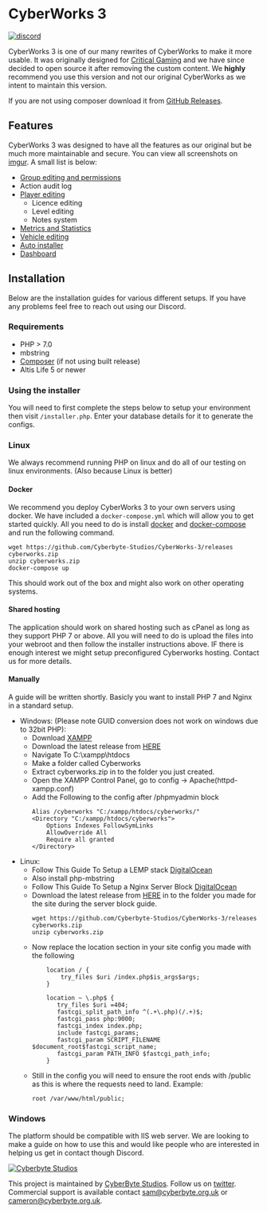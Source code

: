 # CyberWorks 3

[![discord](https://img.shields.io/badge/Discord-Join-7289DA.svg)](https://discord.gg/qHsTEhY)

CyberWorks 3 is one of our many rewrites of CyberWorks to make it more usable. It was originally designed for [Critical Gaming](https://criticalgaming.org/) and we have since decided to open source it after removing the custom content. We __highly__ recommend you use this version and not our original CyberWorks as we intent to maintain this version.

If you are not using composer download it from [GitHub Releases](https://github.com/Cyberbyte-Studios/CyberWorks-3/releases/latest).

## Features
CyberWorks 3 was designed to have all the features as our original but be much more maintainable and secure. You can view all screenshots on [imgur](https://imgur.com/a/wq9Ue). A small list is below:

- [Group editing and permissions](https://i.imgur.com/GWWqkkF.png)
- Action audit log
- [Player editing](https://i.imgur.com/8myqjVX.png)
    - Licence editing
    - Level editing
    - Notes system
- [Metrics and Statistics](https://i.imgur.com/2KfoWbc.png)
- [Vehicle editing](https://i.imgur.com/5mSML9O.png)
- [Auto installer](https://i.imgur.com/3b908i2.png)
- [Dashboard](https://i.imgur.com/SgO4yky.png)


## Installation
Below are the installation guides for various different setups. If you have any problems feel free to reach out using our Discord.

### Requirements
- PHP > 7.0
- mbstring
- [Composer](https://getcomposer.org/) (if not using built release)
- Altis Life 5 or newer

### Using the installer
You will need to first complete the steps below to setup your environment then visit `/installer.php`. Enter your database details for it to generate the configs.


### Linux
We always recommend running PHP on linux and do all of our testing on linux environments. (Also because Linux is better)

#### Docker
We recommend you deploy CyberWorks 3 to your own servers using docker. We have included a `docker-compose.yml` which will allow you to get started quickly. All you need to do is install [docker](https://docs.docker.com/engine/installation/) and [docker-compose](https://docs.docker.com/compose/install/) and run the following command.
   
    wget https://github.com/Cyberbyte-Studios/CyberWorks-3/releases cyberworks.zip
    unzip cyberworks.zip
    docker-compose up
    
This should work out of the box and might also work on other operating systems.

#### Shared hosting
The application should work on shared hosting such as cPanel as long as they support PHP 7 or above. All you will need to do is upload the files into your webroot and then follow the installer instructions above.
IF there is enough interest we might setup preconfigured Cyberworks hosting. Contact us for more details.

#### Manually
A guide will be written shortly. Basicly you want to install PHP 7 and Nginx in a standard setup.
* Windows: (Please note GUID conversion does not work on windows due to 32bit PHP):
    - Download [XAMPP](https://www.apachefriends.org/xampp-files/7.1.9/xampp-win32-7.1.9-0-VC14-installer.exe)
    - Download the latest release from [HERE](https://github.com/Cyberbyte-Studios/CyberWorks-3/releases)
    - Navigate To C:\xampp\htdocs
    - Make a folder called Cyberworks
    - Extract cyberworks.zip in to the folder you just created.
    - Open the XAMPP Control Panel, go to config -> Apache(httpd-xampp.conf)
    - Add the Following to the config after /phpmyadmin block
        ```
        Alias /cyberworks "C:/xampp/htdocs/cyberworks/"
        <Directory "C:/xampp/htdocs/cyberworks">
            Options Indexes FollowSymLinks
            AllowOverride All
            Require all granted
        </Directory>
* Linux:
    - Follow This Guide To Setup a LEMP stack [DigitalOcean](https://www.digitalocean.com/community/tutorials/how-to-install-linux-nginx-mysql-php-lemp-stack-in-ubuntu-16-04)
    - Also install php-mbstring 
    - Follow This Guide To Setup a Nginx Server Block [DigitalOcean](https://www.digitalocean.com/community/tutorials/how-to-set-up-nginx-server-blocks-virtual-hosts-on-ubuntu-16-04) 
    - Download the latest release from [HERE](https://github.com/Cyberbyte-Studios/CyberWorks-3/releases) in to the folder you made for the site during the server block guide.
        ```
        wget https://github.com/Cyberbyte-Studios/CyberWorks-3/releases cyberworks.zip
        unzip cyberworks.zip
    - Now replace the location section in your site config you made with the following
        ```  
            location / {
                try_files $uri /index.php$is_args$args;
            }
            
            location ~ \.php$ {
               try_files $uri =404;
               fastcgi_split_path_info ^(.+\.php)(/.+)$;
               fastcgi_pass php:9000;
               fastcgi_index index.php;
               include fastcgi_params;
               fastcgi_param SCRIPT_FILENAME $document_root$fastcgi_script_name;
               fastcgi_param PATH_INFO $fastcgi_path_info;
            }
    - Still in the config you will need to ensure the root ends with /public as this is where the requests need to land. Example:
        ```
        root /var/www/html/public;

### Windows
The platform should be compatible with IIS web server. We are looking to make a guide on how to use this and would like people who are interested in helping us get in contact though Discord.


[![Cyberbyte Studios](https://i.imgur.com/qeXU9CH.png)](https://cyberbyte.org.uk/)

This project is maintained by [CyberByte Studios](https://cyberbyte.org.uk/). Follow us on [twitter](https://twitter.com/cyberbytestudio). Commercial support is available contact sam@cyberbyte.org.uk or cameron@cyberbyte.org.uk.
